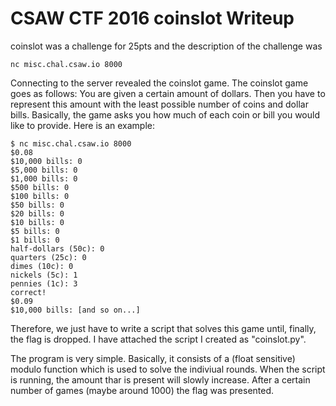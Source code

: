 # CSAW CTF 2016 coinslot Writeup

coinslot was a challenge for 25pts and the description of the challenge was

```
nc misc.chal.csaw.io 8000
```

Connecting to the server revealed the coinslot game. The coinslot game goes as follows: You are given a certain amount of dollars. Then you have to represent this amount with the least possible number of coins and dollar bills. Basically, the game asks you how much of each coin or bill you would like to provide. Here is an example:

```
$ nc misc.chal.csaw.io 8000
$0.08
$10,000 bills: 0
$5,000 bills: 0
$1,000 bills: 0
$500 bills: 0
$100 bills: 0
$50 bills: 0
$20 bills: 0
$10 bills: 0
$5 bills: 0
$1 bills: 0
half-dollars (50c): 0 
quarters (25c): 0
dimes (10c): 0
nickels (5c): 1
pennies (1c): 3
correct!
$0.09
$10,000 bills: [and so on...]
```

Therefore, we just have to write a script that solves this game until, finally, the flag is dropped. I have attached the script I created as "coinslot.py".

The program is very simple. Basically, it consists of a (float sensitive) modulo function which is used to solve the indiviual rounds. When the script is running, the amount thar is present will slowly increase. After a certain number of games (maybe around 1000) the flag was presented. 